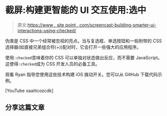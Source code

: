 # 截屏:构建更智能的 UI 交互使用:选中

> 原文:[https://www . site point . com/screencast-building-smarter-ui-interactions-using-checked/](https://www.sitepoint.com/screencast-building-smarter-ui-interactions-using-checked/)

伪类是 CSS 中一个经常被忽视的亮点。当与复选框、单选按钮和一些附带的 CSS 选择器(如直接兄弟组合符(+))配对时，它会打开一些强大的应用程序。

使用`:checked`意味着你的 CSS 可以单独对状态做出反应，而不需要 JavaScript。这使得`:checked`成为 CSS 开发人员的必备工具。

观看 Ryan 指导您使用这些技术构建 iOS 拨动开关。您可以从 GitHub 下载代码示例。

[YouTube xaaiticozcdk]

## 分享这篇文章